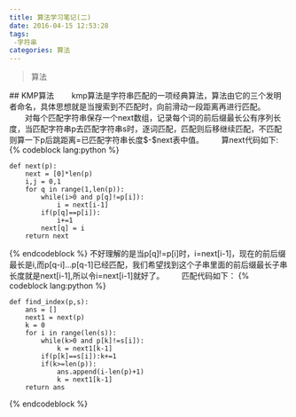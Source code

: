 ```yaml
---
title: 算法学习笔记(二)
date: 2016-04-15 12:53:28
tags:
 -字符串
categories: 算法
---
```

<blockquote class="blockquote-center">算法</blockquote>
<!-- more -->
## KMP算法
　　kmp算法是字符串匹配的一项经典算法，算法由它的三个发明者命名，具体思想就是当搜索到不匹配时，向前滑动一段距离再进行匹配。
　　对每个匹配字符串保存一个next数组，记录每个词的前后缀最长公有序列长度，当匹配字符串p去匹配字符串s时，逐词匹配，匹配则后移继续匹配，不匹配则算一下p后跳距离=已匹配字符串长度$-$next表中值。
　　算next代码如下:
{% codeblock lang:python %}

    def next(p):
        next = [0]*len(p)
        i,j = 0,1
        for q in range(1,len(p)):
            while(i>0 and p[q]!=p[i]):
                i = next[i-1]
            if(p[q]==p[i]):
                i+=1
            next[q] = i
        return next
            
{% endcodeblock %}
不好理解的是当p[q]!=p[i]时，i=next[i-1]，现在的前后缀最长是i,而p[q-i]...p[q-1]已经匹配，我们希望找到这个子串里面的前后缀最长子串长度就是next[i-1],所以令i=next[i-1]就好了。
　　匹配代码如下：
{% codeblock lang:python %}

    def find_index(p,s):
        ans = []
        next1 = next(p)
        k = 0
        for i in range(len(s)):
            while(k>0 and p[k]!=s[i]):
                k = next1[k-1]
            if(p[k]==s[i]):k+=1
            if(k>=len(p)):
                ans.append(i-len(p)+1)
                k = next1[k-1]
        return ans
            
{% endcodeblock %}
